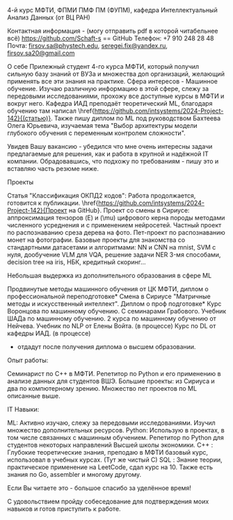 4-й курс МФТИ, ФПМИ ПМФ ПМ (ФУПМ), кафедра Интеллектуальный Анализ Данных (от ВЦ РАН)

Контактная информация - (могу отправить pdf в которой читабельнее всё)
https://github.com/Schaft-s == GitHub
Телефон: +7 910 248 28 48
Почта: firsov.sa@phystech.edu, seregei.fix@yandex.ru, firsov.sa20@gmail.com


О себе
Прилежный студент 4-го курса МФТИ, который получил сильную базу знаний от ВУЗа и множества доп организаций, желающий применять все эти знания на практике. Сфера интересов - Машинное обучение. Изучаю различную информацию в этой сфере, слежу за передовыми исследованиями, прохожу все доступные курсы в МФТИ и вокруг него. Кафедра ИАД преподаёт теоретический ML, благодаря обучению там написал  \href{https://github.com/intsystems/2024-Project-142}{(статью)}. Также пишу диплом по ML под руководством Бахтеева Олега Юрьевича, изучаемая тема "Выбор архитектуры модели глубокого обучения с переменным контролем сложности".


Увидев Вашу вакансию - убедился что мне очень интересны задачи предлагаемые для решения, как и работа в крупной и надёжной IT компании. Обрадовавшись, что подхожу по требованиям - пишу это и вставляю часть резюме ниже.



Проекты

Статья "Классификация ОКПД2 кодов": Работа продолжается, готовится к публикации. \href{https://github.com/intsystems/2024-Project-142}{Проект на GitHub}.
Проект со смены в Сириусе: аппроксимация тензоров \(E\) и \(\mu\) цифрового керна породы методами численного усреднения и с применением нейросетей.
Частный проект по распознаванию среза дерева на фото.
Пет-проект по распознаванию монет на фотографии.
Базовые проекты для знакомства со стандартными датасетами и алгоритмами: NN и CNN на mnist, SVM с нуля, дообучение VLM для VQA, решение задачи NER 3-мя способами, decision tree на iris, НБК, кредитный скоринг...


Небольшая выдержка из дополнительного образования в сфере ML

Продвинутые методы машинного обучения от ЦК МФТИ, диплом о профессиональной переподготовке*
Смена в Сириусе "Матричные методы и искусственный интеллект". Диплом о проф подготовке* 
Курс Воронцова по машинному обучению. С семинарами Грабового.
Учебник ШАДа по машинному обучению.
2 курса по машинному обучению от Нейчева.
Учебник по NLP от Елены Войта. (в процессе)
Курс по DL от кафедры ИАД. (в процессе)  

* отдадут после получения диплома о высшем образовании.


Опыт работы:

Семинарист по С++ в МФТИ.
Репетитор по Python и его применению в анализе данных для студентов ВШЭ.
Большие проекты: из Сириуса и два по компютерному зрению.
Множество пет проектов по ML описанные выше.


IT Навыки:

ML: Активно изучаю, слежу за передовыми исследованиями. Изучил множество дополнительных ресурсов.
Python: Использую в проектах, в том числе связанных с машинным обучением. Репетитор по Python для студентов некоторых направлений Высшей школы экономики.
C++ : Глубокие теоретические знания, преподаю в МФТИ базовый курс, использовал в учебных курсах. (Тут же чистый С)
SQL : Знание теории, практическое применение на LeetCode, сдал курс на 10.
Также есть знания пo Go, assembler и многому другому.




Если Вы читаете это - большое спасибо за уделённое время! 

С удовольствием пройду собеседование для подтверждения моих навыков и готов приступить к работе.

